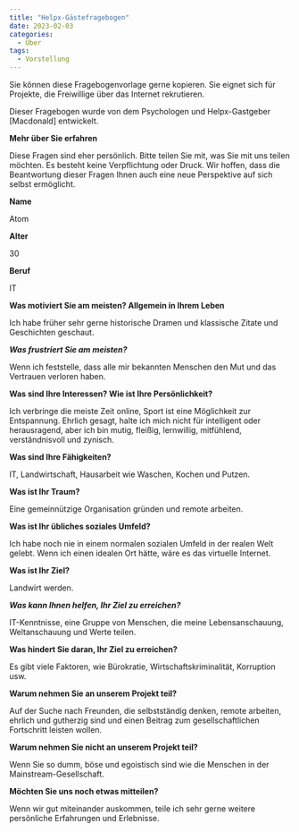 ```yaml
---
title: "Helpx-Gästefragebogen"
date: 2023-02-03
categories:
  - Über
tags:
  - Vorstellung
---
```



Sie können diese Fragebogenvorlage gerne kopieren. Sie eignet sich für Projekte, die Freiwillige über das Internet rekrutieren.

Dieser Fragebogen wurde von dem Psychologen und Helpx-Gastgeber [Macdonald] entwickelt.

**Mehr über Sie erfahren**

Diese Fragen sind eher persönlich. Bitte teilen Sie mit, was Sie mit uns teilen möchten. Es besteht keine Verpflichtung oder Druck. Wir hoffen, dass die Beantwortung dieser Fragen Ihnen auch eine neue Perspektive auf sich selbst ermöglicht.


**Name**

Atom

**Alter**

30

**Beruf**

IT

**Was motiviert Sie am meisten? Allgemein in Ihrem Leben**

Ich habe früher sehr gerne historische Dramen und klassische Zitate und Geschichten geschaut.

**_Was frustriert Sie am meisten?_**

Wenn ich feststelle, dass alle mir bekannten Menschen den Mut und das Vertrauen verloren haben.

**Was sind Ihre Interessen? Wie ist Ihre Persönlichkeit?**

Ich verbringe die meiste Zeit online, Sport ist eine Möglichkeit zur Entspannung. Ehrlich gesagt, halte ich mich nicht für intelligent oder herausragend, aber ich bin mutig, fleißig, lernwillig, mitfühlend, verständnisvoll und zynisch.

**Was sind Ihre Fähigkeiten?**

IT, Landwirtschaft, Hausarbeit wie Waschen, Kochen und Putzen.

**Was ist Ihr Traum?**

Eine gemeinnützige Organisation gründen und remote arbeiten.

**Was ist Ihr übliches soziales Umfeld?**

Ich habe noch nie in einem normalen sozialen Umfeld in der realen Welt gelebt. Wenn ich einen idealen Ort hätte, wäre es das virtuelle Internet.

**Was ist Ihr Ziel?**

Landwirt werden.

**_Was kann Ihnen helfen, Ihr Ziel zu erreichen?_**

IT-Kenntnisse, eine Gruppe von Menschen, die meine Lebensanschauung, Weltanschauung und Werte teilen.

**Was hindert Sie daran, Ihr Ziel zu erreichen?**

Es gibt viele Faktoren, wie Bürokratie, Wirtschaftskriminalität, Korruption usw.

**Warum nehmen Sie an unserem Projekt teil?**

Auf der Suche nach Freunden, die selbstständig denken, remote arbeiten, ehrlich und gutherzig sind und einen Beitrag zum gesellschaftlichen Fortschritt leisten wollen.

**Warum nehmen Sie nicht an unserem Projekt teil?**

Wenn Sie so dumm, böse und egoistisch sind wie die Menschen in der Mainstream-Gesellschaft.

**Möchten Sie uns noch etwas mitteilen?**

Wenn wir gut miteinander auskommen, teile ich sehr gerne weitere persönliche Erfahrungen und Erlebnisse.